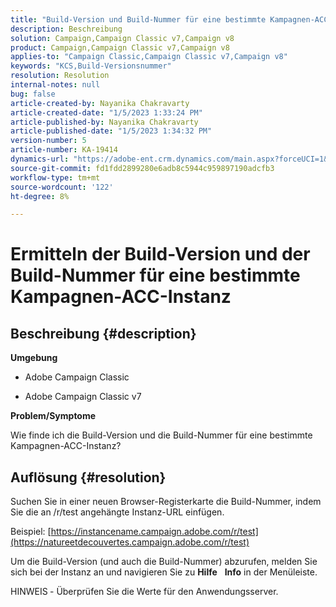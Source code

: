 ```yaml
---
title: "Build-Version und Build-Nummer für eine bestimmte Kampagnen-ACC-Instanz suchen"
description: Beschreibung
solution: Campaign,Campaign Classic v7,Campaign v8
product: Campaign,Campaign Classic v7,Campaign v8
applies-to: "Campaign Classic,Campaign Classic v7,Campaign v8"
keywords: "KCS,Build-Versionsnummer"
resolution: Resolution
internal-notes: null
bug: false
article-created-by: Nayanika Chakravarty
article-created-date: "1/5/2023 1:33:24 PM"
article-published-by: Nayanika Chakravarty
article-published-date: "1/5/2023 1:34:32 PM"
version-number: 5
article-number: KA-19414
dynamics-url: "https://adobe-ent.crm.dynamics.com/main.aspx?forceUCI=1&pagetype=entityrecord&etn=knowledgearticle&id=556f9b81-fd8c-ed11-81ac-6045bd006c82"
source-git-commit: fd1fdd2899280e6adb8c5944c959897190adcfb3
workflow-type: tm+mt
source-wordcount: '122'
ht-degree: 8%

---
```


# Ermitteln der Build-Version und der Build-Nummer für eine bestimmte Kampagnen-ACC-Instanz

## Beschreibung {#description}


<b>Umgebung</b>

- Adobe Campaign Classic

- Adobe Campaign Classic v7

<b>Problem/Symptome</b>

Wie finde ich die Build-Version und die Build-Nummer für eine bestimmte Kampagnen-ACC-Instanz?


## Auflösung {#resolution}


Suchen Sie in einer neuen Browser-Registerkarte die Build-Nummer, indem Sie die an /r/test angehängte Instanz-URL einfügen.

Beispiel: [https://instancename.campaign.adobe.com/r/test](https://natureetdecouvertes.campaign.adobe.com/r/test)

Um die Build-Version (und auch die Build-Nummer) abzurufen, melden Sie sich bei der Instanz an und navigieren Sie zu <b>Hilfe</b>    <b>Info</b> in der Menüleiste.

HINWEIS<b> </b>- Überprüfen Sie die Werte für den Anwendungsserver.
